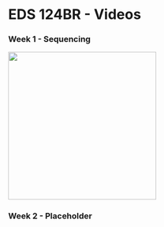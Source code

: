 # EDS 124BR - Videos

### Week 1 - Sequencing
<a href="https://youtu.be/qQUIAXceEC8">
  <img width="300" src="https://github.com/kevinlee-2000/EDS-124BR-Teaching-Computational-Thinking/blob/main/thumbnails/video1.png"/>
</a>

### Week 2 - Placeholder
<a href="https://youtu.be/qQUIAXceEC8">
</a>
              
